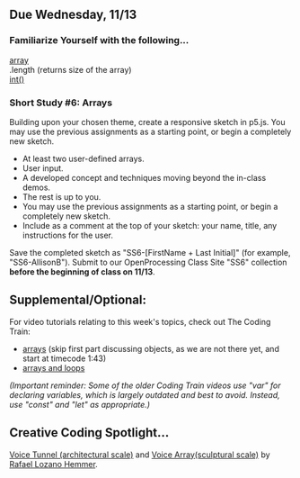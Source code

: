 ## Due Wednesday, 11/13   


### **Familiarize Yourself with the following...**            
    
[array](https://p5js.org/reference/p5/Array/)     
.length (returns size of the array)   
[int()](https://p5js.org/reference/p5/int/)     
   

### **Short Study #6: Arrays**    
Building upon your chosen theme, create a responsive sketch in p5.js. You may use the previous assignments as a starting point, or begin a completely new sketch.        
* At least two user-defined arrays.     
* User input.    
* A developed concept and techniques moving beyond the in-class demos.    
* The rest is up to you.    
* You may use the previous assignments as a starting point, or begin a completely new sketch.    
* Include as a comment at the top of your sketch: your name, title, any instructions for the user.          

Save the completed sketch as "SS6-[FirstName + Last Initial]" (for example, "SS6-AllisonB"). Submit to our OpenProcessing Class Site "SS6" collection **before the beginning of class on 11/13**.      
   
## **Supplemental/Optional:**    
For video tutorials relating to this week's topics, check out The Coding Train:
* [arrays](https://thecodingtrain.com/tracks/code-programming-with-p5-js/code/7-arrays/1-arrays) (skip first part discussing objects, as we are not there yet, and start at timecode 1:43)    
* [arrays and loops](https://thecodingtrain.com/tracks/code-programming-with-p5-js/code/7-arrays/2-arrays-loops) 
   
_(Important reminder: Some of the older Coding Train videos use "var" for declaring variables, which is largely outdated and best to avoid. Instead, use "const" and "let" as appropriate.)_    

## **Creative Coding Spotlight...**     
[Voice Tunnel (architectural scale)](https://www.lozano-hemmer.com/voice_tunnel.php) and [Voice Array(sculptural scale)](https://www.lozano-hemmer.com/voice_array.php) by [Rafael Lozano Hemmer](https://www.lozano-hemmer.com).     

  
  
  



  
